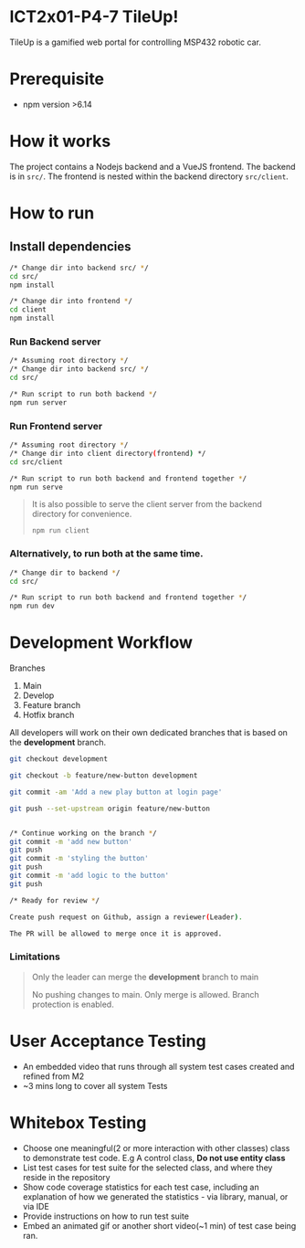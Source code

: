 # ICT2x01-P4-7 TileUp!

TileUp is a gamified web portal for controlling MSP432 robotic car.

# Prerequisite

- npm version >6.14

# How it works

The project contains a Nodejs backend and a VueJS frontend.
The backend is in `src/`. The frontend is nested within the backend directory `src/client`.

# How to run

## Install dependencies

```bash
/* Change dir into backend src/ */
cd src/
npm install

/* Change dir into frontend */
cd client
npm install

```

### Run Backend server

```bash
/* Assuming root directory */
/* Change dir into backend src/ */
cd src/

/* Run script to run both backend */
npm run server

```

### Run Frontend server

```bash
/* Assuming root directory */
/* Change dir into client directory(frontend) */
cd src/client

/* Run script to run both backend and frontend together */
npm run serve

```

> It is also possible to serve the client server from the backend directory for convenience.
>
> `npm run client`

### Alternatively, to run both at the same time.

```bash
/* Change dir to backend */
cd src/

/* Run script to run both backend and frontend together */
npm run dev
```

# Development Workflow

Branches

1. Main
2. Develop
3. Feature branch
4. Hotfix branch

All developers will work on their own dedicated branches that is based on the **development** branch.

```bash
git checkout development

git checkout -b feature/new-button development

git commit -am 'Add a new play button at login page'

git push --set-upstream origin feature/new-button


/* Continue working on the branch */
git commit -m 'add new button'
git push
git commit -m 'styling the button'
git push
git commit -m 'add logic to the button'
git push

/* Ready for review */

Create push request on Github, assign a reviewer(Leader).

The PR will be allowed to merge once it is approved.

```

### Limitations

> Only the leader can merge the **development** branch to main
>
> No pushing changes to main. Only merge is allowed. Branch protection is enabled.

# User Acceptance Testing

- An embedded video that runs through all system test cases created and refined from M2
- ~3 mins long to cover all system Tests

# Whitebox Testing

- Choose one meaningful(2 or more interaction with other classes) class to demonstrate test code. E.g A control class, **Do not use entity class**
- List test cases for test suite for the selected class, and where they reside in the repository
- Show code coverage statistics for each test case, including an explanation of how we generated the statistics - via library, manual, or via IDE
- Provide instructions on how to run test suite
- Embed an animated gif or another short video(~1 min) of test case being ran.
